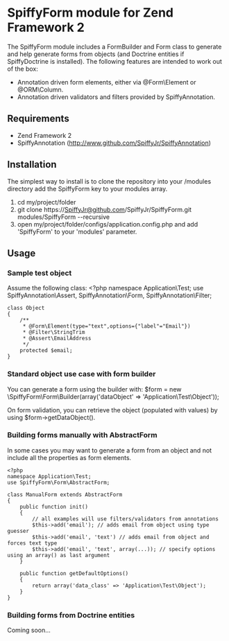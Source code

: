 # SpiffyForm module for Zend Framework 2
The SpiffyForm module includes a FormBuilder and Form class to generate and help generate forms
from objects (and Doctrine entities if SpiffyDoctrine is installed). The following features are 
intended to work out of the box: 

  - Annotation driven form elements, either via @Form\Element or @ORM\Column.
  - Annotation driven validators and filters provided by SpiffyAnnotation.
 
## Requirements
  - Zend Framework 2
  - SpiffyAnnotation (http://www.github.com/SpiffyJr/SpiffyAnnotation)
 
## Installation
The simplest way to install is to clone the repository into your /modules directory add the 
SpiffyForm key to your modules array.

  1. cd my/project/folder
  2. git clone https://SpiffyJr@github.com/SpiffyJr/SpiffyForm.git modules/SpiffyForm --recursive
  3. open my/project/folder/configs/application.config.php and add 'SpiffyForm' to your 'modules' parameter.
  
## Usage
### Sample test object
Assume the following class:
    <?php
    namespace Application\Test;
    use SpiffyAnnotation\Assert,
        SpiffyAnnotation\Form,
        SpiffyAnnotation\Filter;
        
    class Object 
    {
        /**
         * @Form\Element(type="text",options={"label"="Email"})
         * @Filter\StringTrim
         * @Assert\EmailAddress
         */
        protected $email;
    }
    
### Standard object use case with form builder
You can generate a form using the builder with:
    $form = new \SpiffyForm\Form\Builder(array('dataObject' => 'Application\Test\Object'));
    
On form validation, you can retrieve the object (populated with values) by using $form->getDataObject().
    
### Building forms manually with AbstractForm
In some cases you may want to generate a form from an object and not include all the properties as
form elements.

    <?php
    namespace Application\Test;
    use SpiffyForm\Form\AbstractForm;
    
    class ManualForm extends AbstractForm
    {
        public function init()
        {
            // all examples will use filters/validators from annotations
            $this->add('email'); // adds email from object using type guesser
            $this->add('email', 'text') // adds email from object and forces text type
            $this->add('email', 'text', array(...)); // specify options using an array() as last argument 
        }
        
        public function getDefaultOptions()
        {
            return array('data_class' => 'Application\Test\Object');
        }
    }

### Building forms from Doctrine entities
Coming soon...